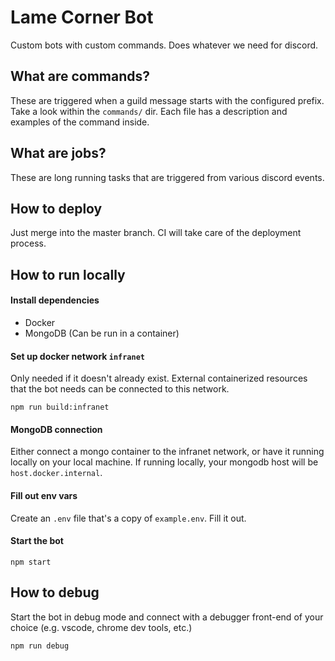 # Lame Corner Bot

Custom bots with custom commands. Does whatever we need for discord.

## What are commands?

These are triggered when a guild message starts with the configured prefix. Take a look within the `commands/` dir. Each file has a description and examples of the command inside.

## What are jobs?

These are long running tasks that are triggered from various discord events.

## How to deploy

Just merge into the master branch. CI will take care of the deployment process.

## How to run locally

#### Install dependencies

- Docker
- MongoDB (Can be run in a container)

#### Set up docker network `infranet`

Only needed if it doesn't already exist. External containerized resources that the bot needs can be connected to this network.

```
npm run build:infranet
```

#### MongoDB connection

Either connect a mongo container to the infranet network, or have it running locally on your local machine. If running locally, your mongodb host will be `host.docker.internal`.

#### Fill out env vars

Create an `.env` file that's a copy of `example.env`. Fill it out.

#### Start the bot

```
npm start
```


## How to debug

Start the bot in debug mode and connect with a debugger front-end of your choice (e.g. vscode, chrome dev tools, etc.)

```
npm run debug
```
